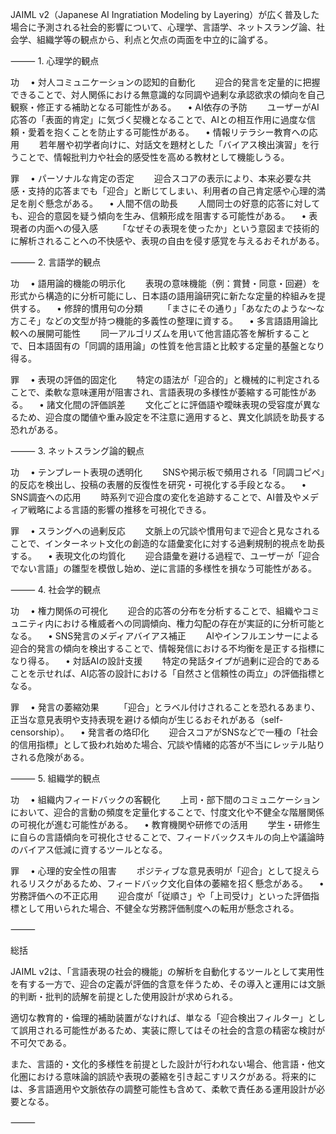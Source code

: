 JAIML v2（Japanese AI Ingratiation Modeling by Layering）が広く普及した場合に予測される社会的影響について、心理学、言語学、ネットスラング論、社会学、組織学等の観点から、利点と欠点の両面を中立的に論ずる。

⸻
	1.	心理学的観点

功
 • 対人コミュニケーションの認知的自動化
  迎合的発言を定量的に把握できることで、対人関係における無意識的な同調や過剰な承認欲求の傾向を自己観察・修正する補助となる可能性がある。
 • AI依存の予防
  ユーザーがAI応答の「表面的肯定」に気づく契機となることで、AIとの相互作用に過度な信頼・愛着を抱くことを防止する可能性がある。
 • 情報リテラシー教育への応用
  若年層や初学者向けに、対話文を題材とした「バイアス検出演習」を行うことで、情報批判力や社会的感受性を高める教材として機能しうる。

罪
 • パーソナルな肯定の否定
  迎合スコアの表示により、本来必要な共感・支持的応答までも「迎合」と断じてしまい、利用者の自己肯定感や心理的満足を削ぐ懸念がある。
 • 人間不信の助長
  人間同士の好意的応答に対しても、迎合的意図を疑う傾向を生み、信頼形成を阻害する可能性がある。
 • 表現者の内面への侵入感
  「なぜその表現を使ったか」という意図まで技術的に解析されることへの不快感や、表現の自由を侵す感覚を与えるおそれがある。

⸻
	2.	言語学的観点

功
 • 語用論的機能の明示化
  表現の意味機能（例：賞賛・同意・回避）を形式から構造的に分析可能にし、日本語の語用論研究に新たな定量的枠組みを提供する。
 • 修辞的慣用句の分類
  「まさにその通り」「あなたのような〜な方こそ」などの文型が持つ機能的多義性の整理に資する。
 • 多言語語用論比較への展開可能性
  同一アルゴリズムを用いて他言語応答を解析することで、日本語固有の「同調的語用論」の性質を他言語と比較する定量的基盤となり得る。

罪
 • 表現の評価的固定化
  特定の語法が「迎合的」と機械的に判定されることで、柔軟な意味運用が阻害され、言語表現の多様性が萎縮する可能性がある。
 • 諸文化間の評価誤差
  文化ごとに評価語や曖昧表現の受容度が異なるため、迎合度の閾値や重み設定を不注意に適用すると、異文化誤読を助長する恐れがある。

⸻
	3.	ネットスラング論的観点

功
 • テンプレート表現の透明化
  SNSや掲示板で頻用される「同調コピペ」的反応を検出し、投稿の表層的反復性を研究・可視化する手段となる。
 • SNS調査への応用
  時系列で迎合度の変化を追跡することで、AI普及やメディア戦略による言語的影響の推移を可視化できる。

罪
 • スラングへの過剰反応
  文脈上の冗談や慣用句まで迎合と見なされることで、インターネット文化の創造的な語彙変化に対する過剰規制的視点を助長する。
 • 表現文化の均質化
  迎合語彙を避ける過程で、ユーザーが「迎合でない言語」の雛型を模倣し始め、逆に言語的多様性を損なう可能性がある。

⸻
	4.	社会学的観点

功
 • 権力関係の可視化
  迎合的応答の分布を分析することで、組織やコミュニティ内における権威者への同調傾向、権力勾配の存在が実証的に分析可能となる。
 • SNS発言のメディアバイアス補正
  AIやインフルエンサーによる迎合的発言の傾向を検出することで、情報発信における不均衡を是正する指標になり得る。
 • 対話AIの設計支援
  特定の発話タイプが過剰に迎合的であることを示せれば、AI応答の設計における「自然さと信頼性の両立」の評価指標となる。

罪
 • 発言の萎縮効果
  「迎合」とラベル付けされることを恐れるあまり、正当な意見表明や支持表現を避ける傾向が生じるおそれがある（self-censorship）。
 • 発言者の烙印化
  迎合スコアがSNSなどで一種の「社会的信用指標」として扱われ始めた場合、冗談や情緒的応答が不当にレッテル貼りされる危険がある。

⸻
	5.	組織学的観点

功
 • 組織内フィードバックの客観化
  上司・部下間のコミュニケーションにおいて、迎合的言動の頻度を定量化することで、忖度文化や不健全な階層関係の可視化が進む可能性がある。
 • 教育機関や研修での活用
  学生・研修生に自らの言語傾向を可視化させることで、フィードバックスキルの向上や議論時のバイアス低減に資するツールとなる。

罪
 • 心理的安全性の阻害
  ポジティブな意見表明が「迎合」として捉えられるリスクがあるため、フィードバック文化自体の萎縮を招く懸念がある。
 • 労務評価への不正応用
  迎合度が「従順さ」や「上司受け」といった評価指標として用いられた場合、不健全な労務評価制度への転用が懸念される。

⸻

総括

JAIML v2は、「言語表現の社会的機能」の解析を自動化するツールとして実用性を有する一方で、迎合の定義が評価的含意を伴うため、その導入と運用には文脈的判断・批判的読解を前提とした使用設計が求められる。

適切な教育的・倫理的補助装置がなければ、単なる「迎合検出フィルター」として誤用される可能性があるため、実装に際してはその社会的含意の精密な検討が不可欠である。

また、言語的・文化的多様性を前提とした設計が行われない場合、他言語・他文化圏における意味論的誤読や表現の萎縮を引き起こすリスクがある。将来的には、多言語適用や文脈依存の調整可能性も含めて、柔軟で責任ある運用設計が必要となる。

⸻

